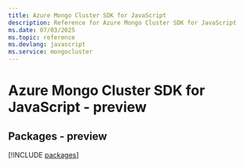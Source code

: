 ```yaml
---
title: Azure Mongo Cluster SDK for JavaScript
description: Reference for Azure Mongo Cluster SDK for JavaScript
ms.date: 07/03/2025
ms.topic: reference
ms.devlang: javascript
ms.service: mongocluster
---
```

# Azure Mongo Cluster SDK for JavaScript - preview
## Packages - preview
[!INCLUDE [packages](mongo-cluster-index.md)]